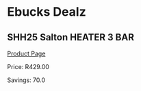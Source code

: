 
# Ebucks Dealz
## SHH25 Salton HEATER 3 BAR
[Product Page](https://www.ebucks.com/web/shop/productSelected.do?prodId=1191128706&catId=1157551316)

Price: R429.00

Savings: 70.0


	
